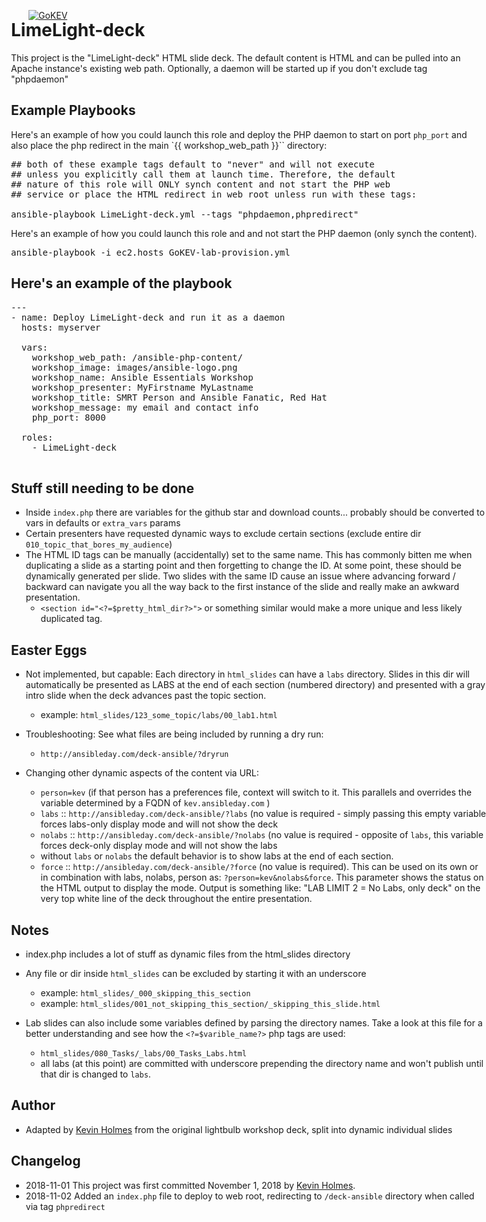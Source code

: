 [![GoKEV](http://gokev.com/GoKEV200.png)](http://GoKEV.com/)

<div style="position: absolute; top: 40px; left: 200px;">

# LimeLight-deck

This project is the "LimeLight-deck" HTML slide deck.  The default content is HTML and can be pulled into an Apache instance's existing web path.
Optionally, a daemon will be started up if you don't exclude tag "phpdaemon"


## Example Playbooks
Here's an example of how you could launch this role and deploy the PHP daemon to start on port `php_port` and also place the php redirect in the main `{{ workshop_web_path }}`` directory:
<pre>
## both of these example tags default to "never" and will not execute
## unless you explicitly call them at launch time. Therefore, the default
## nature of this role will ONLY synch content and not start the PHP web
## service or place the HTML redirect in web root unless run with these tags:

ansible-playbook LimeLight-deck.yml --tags "phpdaemon,phpredirect"
</pre>

Here's an example of how you could launch this role and and not start the PHP daemon (only synch the content).
<pre>
ansible-playbook -i ec2.hosts GoKEV-lab-provision.yml 
</pre>


## Here's an example of the playbook

<pre>
---
- name: Deploy LimeLight-deck and run it as a daemon
  hosts: myserver

  vars:
    workshop_web_path: /ansible-php-content/
    workshop_image: images/ansible-logo.png
    workshop_name: Ansible Essentials Workshop
    workshop_presenter: MyFirstname MyLastname
    workshop_title: SMRT Person and Ansible Fanatic, Red Hat
    workshop_message: my email and contact info
    php_port: 8000

  roles:
    - LimeLight-deck

</pre>


## Stuff still needing to be done
* Inside `index.php` there are variables for the github star and download counts... probably should be converted to vars in defaults or `extra_vars` params
* Certain presenters have requested dynamic ways to exclude certain sections (exclude entire dir `010_topic_that_bores_my_audience`)
* The HTML ID tags can be manually (accidentally) set to the same name.  This has commonly bitten me when duplicating a slide as a starting point and then forgetting to change the ID.  At some point, these should be dynamically generated per slide.  Two slides with the same ID cause an issue where advancing forward / backward can navigate you all the way back to the first instance of the slide and really make an awkward presentation.
    * `<section id="<?=$pretty_html_dir?>">` or something similar would make a more unique and less likely duplicated tag.


## Easter Eggs
* Not implemented, but capable:  Each directory in `html_slides` can have a `labs` directory.  Slides in this dir will automatically be presented as LABS at the end of each section (numbered directory) and presented with a gray intro slide when the deck advances past the topic section.
    * example:  `html_slides/123_some_topic/labs/00_lab1.html`

* Troubleshooting:  See what files are being included by running a dry run:
    * `http://ansibleday.com/deck-ansible/?dryrun`

* Changing other dynamic aspects of the content via URL:
    * `person=kev` (if that person has a preferences file, context will switch to it.  This parallels and overrides the variable determined by a FQDN of `kev.ansibleday.com` )
    * `labs` :: `http://ansibleday.com/deck-ansible/?labs` (no value is required - simply passing this empty variable forces labs-only display mode and will not show the deck
    * `nolabs` :: `http://ansibleday.com/deck-ansible/?nolabs` (no value is required - opposite of `labs`, this variable forces deck-only display mode and will not show the labs
    * without `labs` or `nolabs` the default behavior is to show labs at the end of each section.
    * `force` :: `http://ansibleday.com/deck-ansible/?force` (no value is required).  This can be used on its own or in combination with labs, nolabs, person as: `?person=kev&nolabs&force`.  This parameter shows the status on the HTML output to display the mode. Output is something like:  "LAB LIMIT 2 = No Labs, only deck" on the very top white line of the deck throughout the entire presentation.


## Notes
* index.php includes a lot of stuff as dynamic files from the html_slides directory
* Any file or dir inside `html_slides` can be excluded by starting it with an underscore
    * example:  `html_slides/_000_skipping_this_section`
    * example:  `html_slides/001_not_skipping_this_section/_skipping_this_slide.html`

* Lab slides can also include some variables defined by parsing the directory names.  Take a look at this file for a better understanding and see how the `<?=$varible_name?>` php tags are used:
    * `html_slides/080_Tasks/_labs/00_Tasks_Labs.html`
    * all labs (at this point) are committed with underscore prepending the directory name and won't publish until that dir is changed to `labs`.


## Author
  - Adapted by [Kevin Holmes](http://GoKEV.com/) from the original lightbulb workshop deck, split into dynamic individual slides

## Changelog
  - 2018-11-01 This project was first committed November 1, 2018 by [Kevin Holmes](http://GoKEV.com/).
  - 2018-11-02 Added an `index.php` file to deploy to web root, redirecting to `/deck-ansible` directory when called via tag `phpredirect`

